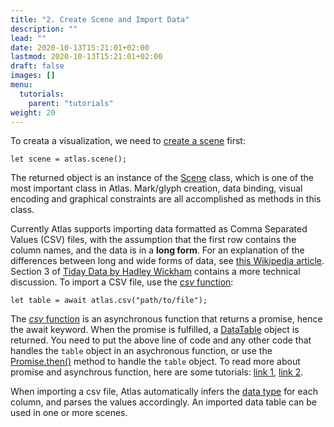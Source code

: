 ```yaml
---
title: "2. Create Scene and Import Data"
description: ""
lead: ""
date: 2020-10-13T15:21:01+02:00
lastmod: 2020-10-13T15:21:01+02:00
draft: false
images: []
menu:
  tutorials:
    parent: "tutorials"
weight: 20
---
```


To creata a visualization, we need to [create a scene](../../docs/global/functions/) first:

    let scene = atlas.scene();

The returned object is an instance of the [Scene](../../docs/group/scene/) class, which is one of the most important class in Atlas. Mark/glyph creation, data binding, visual encoding and graphical constraints are all accomplished as methods in this class. 

Currently Atlas supports importing data formatted as Comma Separated Values (CSV) files, with the assumption that the first row contains the column names, and the data is in a **long form**. For an explanation of the differences between long and wide forms of data, see [this Wikipedia article](https://en.wikipedia.org/wiki/Wide_and_narrow_data). Section 3 of [Tiday Data by Hadley Wickham](http://vita.had.co.nz/papers/tidy-data.pdf) contains a more technical discussion. To import a CSV file, use the [_csv_ function](../../docs/global/functions/):

    let table = await atlas.csv("path/to/file");

The [_csv_ function](../../docs/global/functions/) is an asynchronous function that returns a promise, hence the await keyword. When the promise is fulfilled, a [DataTable](../../docs/data/datatable/) object is returned. You need to put the above line of code and any other code that handles the `table` object in an asychronous function, or use the [Promise.then()](https://developer.mozilla.org/en-US/docs/Web/JavaScript/Reference/Global_Objects/Promise/then) method to handle the `table` object. To read more about promise and asynchrous function, here are some tutorials: [link 1](https://developer.mozilla.org/en-US/docs/Learn/JavaScript/Asynchronous/Promises), [link 2](https://javascript.plainenglish.io/javascript-async-await-and-promises-explained-like-youre-five-years-old-61733751e9a5). 

When importing a csv file, Atlas automatically infers the [data type](../../docs/global/constants/#data-type) for each column, and parses the values accordingly. An imported data table can be used in one or more scenes.







